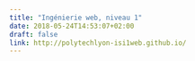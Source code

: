 ```yaml
---
title: "Ingénierie web, niveau 1"
date: 2018-05-24T14:53:07+02:00
draft: false
link: http://polytechlyon-isi1web.github.io/
---
```

